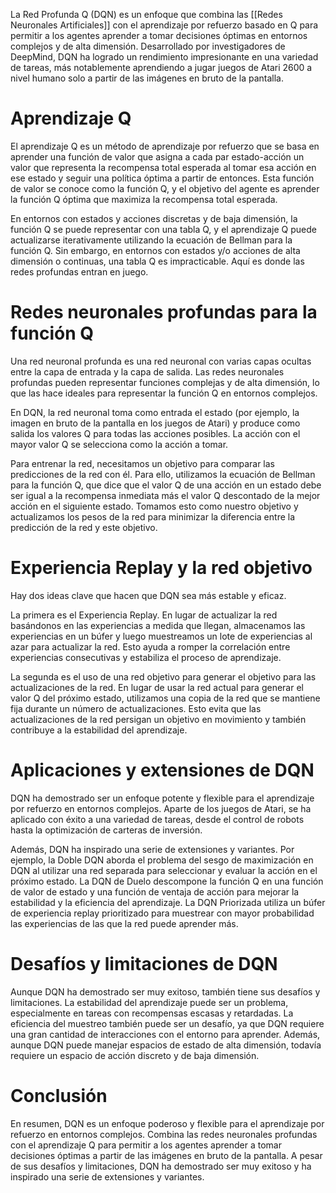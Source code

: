 
La Red Profunda Q (DQN) es un enfoque que combina las [[Redes Neuronales Artificiales]] con el aprendizaje por refuerzo basado en Q para permitir a los agentes aprender a tomar decisiones óptimas en entornos complejos y de alta dimensión. Desarrollado por investigadores de DeepMind, DQN ha logrado un rendimiento impresionante en una variedad de tareas, más notablemente aprendiendo a jugar juegos de Atari 2600 a nivel humano solo a partir de las imágenes en bruto de la pantalla.

# Aprendizaje Q

El aprendizaje Q es un método de aprendizaje por refuerzo que se basa en aprender una función de valor que asigna a cada par estado-acción un valor que representa la recompensa total esperada al tomar esa acción en ese estado y seguir una política óptima a partir de entonces. Esta función de valor se conoce como la función Q, y el objetivo del agente es aprender la función Q óptima que maximiza la recompensa total esperada.

En entornos con estados y acciones discretas y de baja dimensión, la función Q se puede representar con una tabla Q, y el aprendizaje Q puede actualizarse iterativamente utilizando la ecuación de Bellman para la función Q. Sin embargo, en entornos con estados y/o acciones de alta dimensión o continuas, una tabla Q es impracticable. Aquí es donde las redes profundas entran en juego.

# Redes neuronales profundas para la función Q

Una red neuronal profunda es una red neuronal con varias capas ocultas entre la capa de entrada y la capa de salida. Las redes neuronales profundas pueden representar funciones complejas y de alta dimensión, lo que las hace ideales para representar la función Q en entornos complejos.

En DQN, la red neuronal toma como entrada el estado (por ejemplo, la imagen en bruto de la pantalla en los juegos de Atari) y produce como salida los valores Q para todas las acciones posibles. La acción con el mayor valor Q se selecciona como la acción a tomar.

Para entrenar la red, necesitamos un objetivo para comparar las predicciones de la red con él. Para ello, utilizamos la ecuación de Bellman para la función Q, que dice que el valor Q de una acción en un estado debe ser igual a la recompensa inmediata más el valor Q descontado de la mejor acción en el siguiente estado. Tomamos esto como nuestro objetivo y actualizamos los pesos de la red para minimizar la diferencia entre la predicción de la red y este objetivo.

# Experiencia Replay y la red objetivo

Hay dos ideas clave que hacen que DQN sea más estable y eficaz.

La primera es el Experiencia Replay. En lugar de actualizar la red basándonos en las experiencias a medida que llegan, almacenamos las experiencias en un búfer y luego muestreamos un lote de experiencias al azar para actualizar la red. Esto ayuda a romper la correlación entre experiencias consecutivas y estabiliza el proceso de aprendizaje.

La segunda es el uso de una red objetivo para generar el objetivo para las actualizaciones de la red. En lugar de usar la red actual para generar el valor Q del próximo estado, utilizamos una copia de la red que se mantiene fija durante un número de actualizaciones. Esto evita que las actualizaciones de la red persigan un objetivo en movimiento y también contribuye a la estabilidad del aprendizaje.

# Aplicaciones y extensiones de DQN

DQN ha demostrado ser un enfoque potente y flexible para el aprendizaje por refuerzo en entornos complejos. Aparte de los juegos de Atari, se ha aplicado con éxito a una variedad de tareas, desde el control de robots hasta la optimización de carteras de inversión.

Además, DQN ha inspirado una serie de extensiones y variantes. Por ejemplo, la Doble DQN aborda el problema del sesgo de maximización en DQN al utilizar una red separada para seleccionar y evaluar la acción en el próximo estado. La DQN de Duelo descompone la función Q en una función de valor de estado y una función de ventaja de acción para mejorar la estabilidad y la eficiencia del aprendizaje. La DQN Priorizada utiliza un búfer de experiencia replay prioritizado para muestrear con mayor probabilidad las experiencias de las que la red puede aprender más.

# Desafíos y limitaciones de DQN

Aunque DQN ha demostrado ser muy exitoso, también tiene sus desafíos y limitaciones. La estabilidad del aprendizaje puede ser un problema, especialmente en tareas con recompensas escasas y retardadas. La eficiencia del muestreo también puede ser un desafío, ya que DQN requiere una gran cantidad de interacciones con el entorno para aprender. Además, aunque DQN puede manejar espacios de estado de alta dimensión, todavía requiere un espacio de acción discreto y de baja dimensión.

# Conclusión

En resumen, DQN es un enfoque poderoso y flexible para el aprendizaje por refuerzo en entornos complejos. Combina las redes neuronales profundas con el aprendizaje Q para permitir a los agentes aprender a tomar decisiones óptimas a partir de las imágenes en bruto de la pantalla. A pesar de sus desafíos y limitaciones, DQN ha demostrado ser muy exitoso y ha inspirado una serie de extensiones y variantes.

